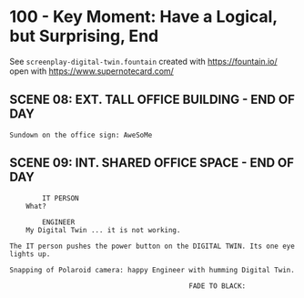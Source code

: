 # 100 - Key Moment: Have a Logical, but Surprising, End

See ```screenplay-digital-twin.fountain``` created with https://fountain.io/ open with https://www.supernotecard.com/

## SCENE 08: EXT. TALL OFFICE BUILDING - END OF DAY

```
Sundown on the office sign: AweSoMe
```

## SCENE 09: INT. SHARED OFFICE SPACE - END OF DAY

```
        IT PERSON
    What?

        ENGINEER
    My Digital Twin ... it is not working.

The IT person pushes the power button on the DIGITAL TWIN. Its one eye lights up.

Snapping of Polaroid camera: happy Engineer with humming Digital Twin.

                                            FADE TO BLACK:
```